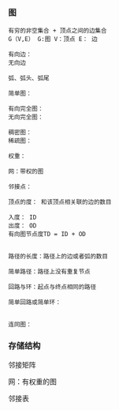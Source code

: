 ### 图
    有穷的非空集合 + 顶点之间的边集合
    G（V,E） G:图 V：顶点 E： 边

    有向边：
    无向边

    弧、弧头、弧尾

    简单图：

    有向完全图：
    无向完全图：

    稠密图：
    稀疏图：

    权重：

    网：带权的图

    邻接点：
    
    顶点的度： 和该顶点相关联的边的数目

    入度： ID
    出度： OD
    有向图节点度TD = ID + OD


    路径的长度：路径上的边或者弧的数目

    简单路径：路径上没有重复节点

    回路与环：起点与终点相同的路径

    简单回路或简单环：


    连同图：

### 存储结构

邻接矩阵

网：有权重的图

邻接表


